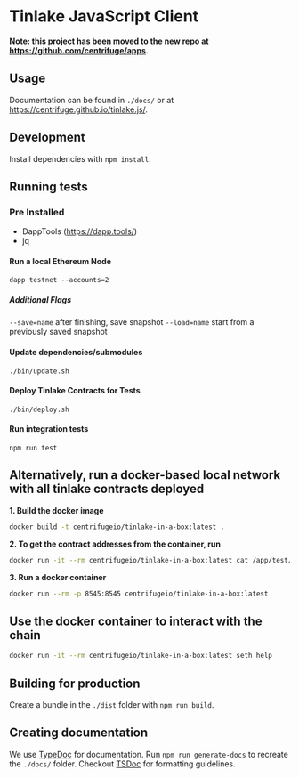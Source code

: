 # Tinlake JavaScript Client

**Note: this project has been moved to the new repo at https://github.com/centrifuge/apps.**

## Usage

Documentation can be found in `./docs/` or at https://centrifuge.github.io/tinlake.js/.

## Development

Install dependencies with `npm install`.

## Running tests
### Pre Installed
- DappTools (https://dapp.tools/)
- jq

#### Run a local Ethereum Node

`dapp testnet --accounts=2`

##### Additional Flags
`--save=name` after finishing, save snapshot
`--load=name` start from a previously saved snapshot

#### Update dependencies/submodules
`./bin/update.sh`

#### Deploy Tinlake Contracts for Tests
`./bin/deploy.sh`

#### Run integration tests
`npm run test`

## Alternatively, run a docker-based local network with all tinlake contracts deployed

**1. Build the docker image**

```bash
docker build -t centrifugeio/tinlake-in-a-box:latest .
```

**2. To get the contract addresses from the container, run**

```bash
docker run -it --rm centrifugeio/tinlake-in-a-box:latest cat /app/test/addresses.json > ./test/addresses.json
```

**3. Run a docker container**

```bash
docker run --rm -p 8545:8545 centrifugeio/tinlake-in-a-box:latest
```

## Use the docker container to interact with the chain

```bash
docker run -it --rm centrifugeio/tinlake-in-a-box:latest seth help
```


## Building for production

Create a bundle in the `./dist` folder with `npm run build`.

## Creating documentation

We use [TypeDoc](https://github.com/TypeStrong/typedoc) for documentation. Run `npm run generate-docs` to recreate the `./docs/` folder.
Checkout [TSDoc](https://github.com/microsoft/tsdoc) for formatting guidelines.
